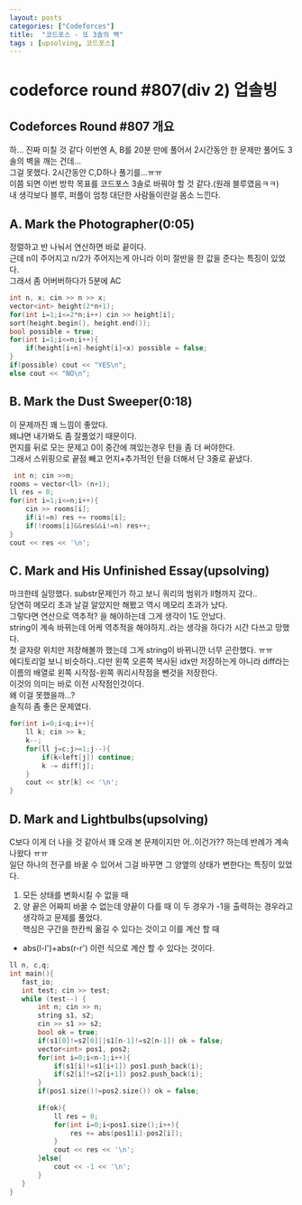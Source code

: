 ```yaml
---
layout: posts
categories: ["Codeforces"]
title:  "코드포스 - 또 3솔의 벽"
tags : [upsolving, 코드포스]
---
```


codeforce round #807(div 2) 업솔빙
===============================

## Codeforces Round #807 개요
하... 진짜 미칠 것 같다 이번엔 A, B를 20분 만에 풀어서 2시간동안 한 문제만 풀어도 3솔의 벽을 깨는 건데...      
그걸 못했다. 2시간동안 C,D하나 풀기를...ㅠㅠ       
이쯤 되면 이번 방학 목표를 코드포스 3솔로 바꿔야 할 것 같다.(원래 블루였음ㅋㅋ)      
내 생각보다 블루, 퍼플이 엄청 대단한 사람들이란걸 몸소 느낀다.       

## A. Mark the Photographer(0:05)
정렬하고 반 나눠서 연산하면 바로 끝이다.     
근데 n이 주어지고 n/2가 주어지는게 아니라 이미 절반을 한 값을 준다는 특징이 있었다.     
그래서 좀 어버버하다가 5분에 AC
```cpp
int n, x; cin >> n >> x;
vector<int> height(2*n+1);
for(int i=1;i<=2*n;i++) cin >> height[i];
sort(height.begin(), height.end());
bool possible = true;
for(int i=1;i<=n;i++){
    if(height[i+n]-height[i]<x) possible = false;
}
if(possible) cout << "YES\n";
else cout << "NO\n";
```

## B. Mark the Dust Sweeper(0:18)
이 문제까진 꽤 느낌이 좋았다.     
왜냐면 내가봐도 좀 잘풀었기 때문이다.     
먼지를 뒤로 모는 문제고 0이 중간에 껴있는경우 턴을 좀 더 써야한다.    
그래서 스위핑으로 끝점 빼고 먼지+추가적인 턴을 더해서 단 3줄로 끝냈다.      
```cpp
 int n; cin >>n;
rooms = vector<ll> (n+1);
ll res = 0;
for(int i=1;i<=n;i++){
    cin >> rooms[i];
    if(i!=n) res += rooms[i];
    if(!rooms[i]&&res&&i!=n) res++;
}
cout << res << '\n';
```

## C. Mark and His Unfinished Essay(upsolving)
마크한테 실망했다. substr문제인가 하고 보니 쿼리의 범위가 ll형까지 갔다..      
당연히 메모리 초과 날걸 알았지만 해봤고 역시 메모리 초과가 났다.      
그렇다면 연산으로 역추적? 을 해야하는데 그게 생각이 1도 안났다.     
string이 계속 바뀌는데 어케 역추적을 해야하지..라는 생각을 하다가 시간 다쓰고 망했다.     
첫 글자랑 위치만 저장해볼까 했는데 그게 string이 바뀌니깐 너무 곤란했다. ㅠㅠ     
에디토리얼 보니 비슷하다..다만 왼쪽 오른쪽 복사된 idx만 저장하는게 아니라 diff라는 이름의 배열로 왼쪽 시작점-왼쪽 쿼리시작점을 뺀것을 저장한다.     
이것의 의미는 바로 이전 시작점인것이다.     
왜 이걸 못했을까...?     
솔직히 좀 좋은 문제였다.
```cpp
for(int i=0;i<q;i++){
    ll k; cin >> k;
    k--;
    for(ll j=c;j>=1;j--){
        if(k<left[j]) continue;
        k -= diff[j];
    }
    cout << str[k] << '\n';
}
```

## D. Mark and Lightbulbs(upsolving)
 C보다 이게 더 나을 것 같아서 꽤 오래 본 문제이지만 어..이건가?? 하는데 반례가 계속 나왔다 ㅠㅠ       
 일단 하나의 전구를 바꿀 수 있어서 그걸 바꾸면 그 양옆의 상태가 변한다는 특징이 있었다.     
 1. 모든 상태를 변화시킬 수 없을 때
 2. 양 끝은 어짜피 바꿀 수 없는데 양끝이 다를 때
 이 두 경우가 -1을 출력하는 경우라고 생각하고 문제를 풀었다.     
 핵심은 구간을 한칸씩 옮길 수 있다는 것이고 이를 계산 할 때
 * abs(l-l')+abs(r-r')
 이런 식으로 계산 할 수 있다는 것이다.     
 ```cpp
ll n, c,q;
int main(){
    fast_io;
    int test; cin >> test;
    while (test--) {
        int n; cin >> n;
        string s1, s2;
        cin >> s1 >> s2;
        bool ok = true;
        if(s1[0]!=s2[0]||s1[n-1]!=s2[n-1]) ok = false;
        vector<int> pos1, pos2;
        for(int i=0;i<n-1;i++){
            if(s1[i]!=s1[i+1]) pos1.push_back(i);
            if(s2[i]!=s2[i+1]) pos2.push_back(i);
        }
        if(pos1.size()!=pos2.size()) ok = false;
        
        if(ok){
            ll res = 0;
            for(int i=0;i<pos1.size();i++){
                res += abs(pos1[i]-pos2[i]);
            }
            cout << res << '\n';
        }else{
            cout << -1 << '\n';
        }
    }
}

 ```

